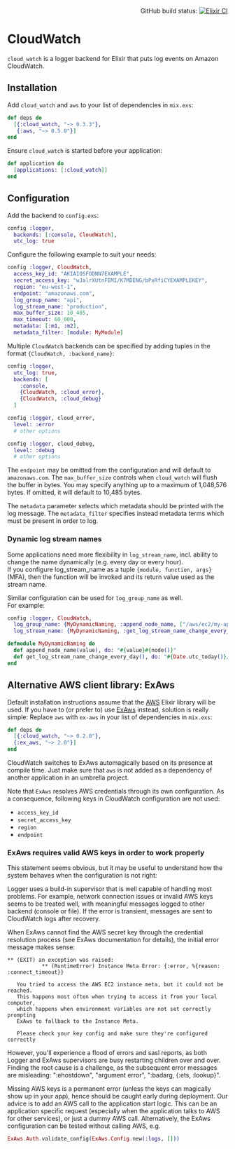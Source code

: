 <div align="right">

GitHub build status:
[![Elixir CI](https://github.com/pmenhart/cloud_watch/actions/workflows/elixir.yml/badge.svg)](https://github.com/pmenhart/cloud_watch/actions/workflows/elixir.yml)
</div>

# CloudWatch

`cloud_watch` is a logger backend for Elixir that puts log events on Amazon
CloudWatch.

## Installation

Add `cloud_watch` and `aws` to your list of dependencies in `mix.exs`:

  ```elixir
  def deps do
    [{:cloud_watch, "~> 0.3.3"},
     {:aws, "~> 0.5.0"}]
  end
  ```

Ensure `cloud_watch` is started before your application:

  ```elixir
  def application do
    [applications: [:cloud_watch]]
  end
  ```

## Configuration

Add the backend to `config.exs`:

  ```elixir
  config :logger,
    backends: [:console, CloudWatch],
    utc_log: true
  ```

Configure the following example to suit your needs:

  ```elixir
  config :logger, CloudWatch,
    access_key_id: "AKIAIOSFODNN7EXAMPLE",
    secret_access_key: "wJalrXUtnFEMI/K7MDENG/bPxRfiCYEXAMPLEKEY",
    region: "eu-west-1",
    endpoint: "amazonaws.com",
    log_group_name: "api",
    log_stream_name: "production",
    max_buffer_size: 10_485,
    max_timeout: 60_000,
    metadata: [:m1, :m2],
    metadata_filter: [module: MyModule]
  ```

Multiple `CloudWatch` backends can be specified by adding tuples in the
format `{CloudWatch, :backend_name}`:

  ```elixir
  config :logger,
    utc_log: true,
    backends: [
      :console,
      {CloudWatch, :cloud_error},
      {CloudWatch, :cloud_debug}
    ]

  config :logger, cloud_error,
    level: :error
    # other options

  config :logger, cloud_debug,
    level: :debug
    # other options
   ```

The `endpoint` may be omitted from the configuration and will default to
`amazonaws.com`. The `max_buffer_size` controls when `cloud_watch` will flush
the buffer in bytes. You may specify anything up to a maximum of 1,048,576
bytes. If omitted, it will default to 10,485 bytes.

The `metadata` parameter selects which metadata should be printed with the
log message. The `metadata_filter` specifies instead metadata terms which must
be present in order to log.

### Dynamic log stream names
Some applications need more flexibility in `log_stream_name`, incl. ability to change the name dynamically (e.g. every day or every hour).\
If you configure log_stream_name as a tuple `{module, function, args}` (MFA), then the function will be invoked and its return value used as the stream name.

Similar configuration can be used for `log_group_name` as well. \
For example:
  ```elixir
  config :logger, CloudWatch,
    log_group_name: {MyDynamicNaming, :append_node_name, ["/aws/ec2/my-app-logs/"]},
    log_stream_name: {MyDynamicNaming, :get_log_stream_name_change_every_day, []}

  defmodule MyDynamicNaming do
    def append_node_name(value), do: "#{value}#{node()}"
    def get_log_stream_name_change_every_day(), do: "#{Date.utc_today()}/my-log-stream"
  end
```

## Alternative AWS client library: ExAws

Default installation instructions assume that the [AWS](https://github.com/jkakar/aws-elixir) Elixir library will be used. If you have to (or prefer to) use [ExAws](https://github.com/ex-aws/ex_aws) instead, solution is really simple:
Replace `aws` with `ex-aws` in your list of dependencies in `mix.exs`:

  ```elixir
  def deps do
    [{:cloud_watch, "~> 0.2.8"},
    {:ex_aws, "~> 2.0"}]
  end
  ```

CloudWatch switches to ExAws automagically based on its presence at compile time. Just make sure that `aws` is not added as a dependency of another application in an umbrella project.


Note that `ExAws` resolves AWS credentials through its own configuration. As a consequence, following keys in CloudWatch configuration are not used:
- `access_key_id`
- `secret_access_key`
- `region`
- `endpoint`

### ExAws requires valid AWS keys in order to work properly
This statement seems obvious, but it may be useful to understand
how the system behaves when the configuration is not right:

Logger uses a build-in supervisor that is well capable of handling most problems.
For example, network connection issues or invalid AWS keys seems to be treated well,
with meaningful messages logged to other backend (console or file).
If the error is transient, messages are sent to CloudWatch logs after recovery.

When ExAws cannot find the AWS secret key through the credential resolution process
(see ExAws documentation for details), the initial error message makes sense:
```
** (EXIT) an exception was raised:
           ** (RuntimeError) Instance Meta Error: {:error, %{reason: :connect_timeout}}

   You tried to access the AWS EC2 instance meta, but it could not be reached.
   This happens most often when trying to access it from your local computer,
   which happens when environment variables are not set correctly prompting
   ExAws to fallback to the Instance Meta.

   Please check your key config and make sure they're configured correctly
```
However, you'll experience a flood of errors and sasl reports,
as both Logger and ExAws supervisors are busy restarting children over and over.
Finding the root cause is a challenge, as the subsequent error messages are misleading:
":ehostdown", "argument error", ":badarg, {:ets, :lookup}".

Missing AWS keys is a permanent error (unless the keys can magically show up in your app),
hence should be caught early during deployment.
Our advice is to add an AWS call to the application start logic.
This can be an application specific request (especially when the application talks
to AWS for other services), or just a dummy AWS call.
Alternatively, the ExAws configuration can be tested without calling AWS, e.g.
```elixir
ExAws.Auth.validate_config(ExAws.Config.new(:logs, []))
```
